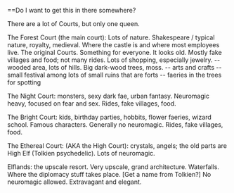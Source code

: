 ==Do I want to get this in there somewhere? 

There are a lot of Courts, but only one queen.

The Forest Court (the main court): Lots of nature. Shakespeare / typical nature, royalty, medieval. Where the castle is and where most employees live. The original Courts. Something for everyone. It looks old. Mostly fake villages and food; not many rides. Lots of shopping, especially jewelry. 
-- wooded area, lots of hills. Big dark-wood trees, moss. 
-- arts and crafts
-- small festival among lots of small ruins that are forts
-- faeries in the trees for spotting

The Night Court: monsters, sexy dark fae, urban fantasy. Neuromagic heavy, focused on fear and sex. Rides, fake villages, food. 

The Bright Court: kids, birthday parties, hobbits, flower faeries, wizard school. Famous characters. Generally no neuromagic. Rides, fake villages, food. 

The Ethereal Court: (AKA the High Court): crystals, angels; the old parts are High Elf (Tolkien psychedelic). Lots of neuromagic. 

Elflands: the upscale resort. Very upscale, grand architecture. Waterfalls. Where the diplomacy stuff takes place. [Get a name from Tolkien?] No neuromagic allowed. Extravagant and elegant. 

